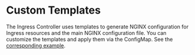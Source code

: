 # Custom Templates

The Ingress Controller uses templates to generate NGINX configuration for Ingress resources and the main NGINX configuration file. You can customize the templates and apply them via the ConfigMap. See the [corresponding example](https://github.com/nginxinc/kubernetes-ingress/tree/master/examples/custom-templates).

